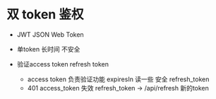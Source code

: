 # 双 token 鉴权
 - JWT JSON Web Token

 - 单token 长时间 不安全

 - 验证access token refresh token
   - access token 负责验证功能 expiresIn 读一些 安全
   refresh_token 
   - 401 access_token 失效
      refresh_token -> /api/refresh
      新的token